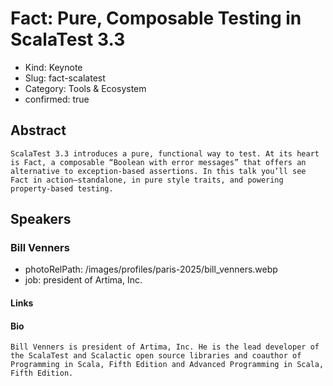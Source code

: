 # Fact: Pure, Composable Testing in ScalaTest 3.3

- Kind: Keynote
- Slug: fact-scalatest
- Category: Tools & Ecosystem
- confirmed: true

## Abstract

```
ScalaTest 3.3 introduces a pure, functional way to test. At its heart is Fact, a composable “Boolean with error messages” that offers an alternative to exception-based assertions. In this talk you’ll see Fact in action—standalone, in pure style traits, and powering property-based testing.
```

## Speakers

### Bill Venners

- photoRelPath: /images/profiles/paris-2025/bill_venners.webp
- job: president of Artima, Inc.

#### Links

#### Bio

```
Bill Venners is president of Artima, Inc. He is the lead developer of the ScalaTest and Scalactic open source libraries and coauthor of Programming in Scala, Fifth Edition and Advanced Programming in Scala, Fifth Edition.
```
